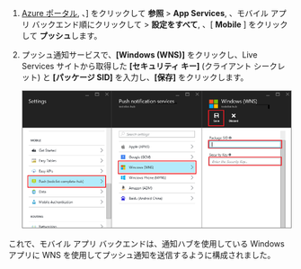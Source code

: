 1. [Azure ポータル](https://azure.portal.com/), 、] をクリックして **参照** > **App Services**, 、モバイル アプリ バックエンド順にクリックして > **設定をすべて**, 、[ **Mobile** ] をクリックして **プッシュ**します。

2. プッシュ通知サービスで、**[Windows (WNS)]** をクリックし、Live Services サイトから取得した **[セキュリティ キー]** (クライアント シークレット) と **[パッケージ SID]** を入力し、**[保存]** をクリックします。

    ![ポータルで GCM API キーを設定する](./media/app-service-mobile-configure-wns/mobile-push-wns-credentials.png)

これで、モバイル アプリ バックエンドは、通知ハブを使用している Windows アプリに WNS を使用してプッシュ通知を送信するように構成されました。






